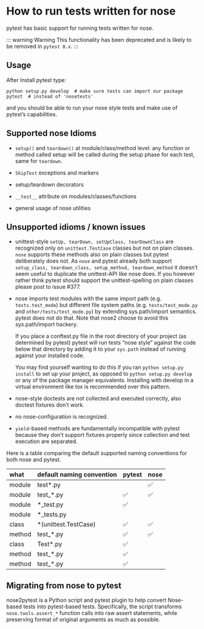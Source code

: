 # How to run tests written for nose

pytest has basic support for running tests written for nose.

::: warning Warning
This functionality has been deprecated and is likely to be removed in `pytest 8.x`.
:::

## Usage
After Install pytest type:

```shell
python setup.py develop  # make sure tests can import our package
pytest  # instead of 'nosetests'
```

and you should be able to run your nose style tests and make use of pytest’s capabilities.

## Supported nose Idioms

- `setup()` and `teardown()` at module/class/method level: any function or method called setup will be called during the setup phase for each test, same for `teardown`.

- `SkipTest` exceptions and markers

- setup/teardown decorators

- `__test__` attribute on modules/classes/functions

- general usage of nose utilities

## Unsupported idioms / known issues

- unittest-style `setUp, tearDown, setUpClass, tearDownClass` are recognized only on `unittest.TestCase` classes but not on plain classes. `nose` supports these methods also on plain classes but pytest deliberately does not. As `nose` and pytest already both support `setup_class, teardown_class, setup_method, teardown_method` it doesn’t seem useful to duplicate the unittest-API like nose does. If you however rather think pytest should support the unittest-spelling on plain classes please post to issue #377.

- nose imports test modules with the same import path (e.g. `tests.test_mode`) but different file system paths (e.g. `tests/test_mode.py` and `other/tests/test_mode.py`) by extending sys.path/import semantics. pytest does not do that. Note that nose2 choose to avoid this sys.path/import hackery.

    If you place a conftest.py file in the root directory of your project (as determined by pytest) pytest will run tests “nose style” against the code below that directory by adding it to your `sys.path` instead of running against your installed code.

    You may find yourself wanting to do this if you ran `python setup.py install` to set up your project, as opposed to `python setup.py develop` or any of the package manager equivalents. Installing with develop in a virtual environment like tox is recommended over this pattern.

- nose-style doctests are not collected and executed correctly, also doctest fixtures don’t work.

- no nose-configuration is recognized.

- `yield`-based methods are fundamentally incompatible with pytest because they don’t support fixtures properly since collection and test execution are separated.

Here is a table comparing the default supported naming conventions for both nose and pytest.

| what   | default naming convention | pytest | nose |
| :----- | :------------------------ | :----- | :--- |
| module | test*.py                  |        | ✅    |
| module | test_*.py                 | ✅      | ✅    |
| module | *_test.py                 | ✅      |      |
| module | *_tests.py                |        |      |
| class  | *(unittest.TestCase)      | ✅      | ✅    |
| method | test_*.py                 | ✅      | ✅    |
| class  | Test*.py                  | ✅      |      |
| method | test_*.py                 | ✅      |      |
| method | test_*.py                 | ✅      |      |


## Migrating from nose to pytest

nose2pytest is a Python script and pytest plugin to help convert Nose-based tests into pytest-based tests. Specifically, the script transforms `nose.tools.assert_*` function calls into raw assert statements, while preserving format of original arguments as much as possible.